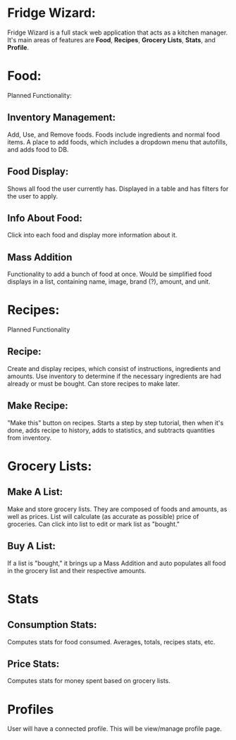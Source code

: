 # Fridge Wizard:
Fridge Wizard is a full stack web application that acts as a kitchen manager. It's main areas of features are **Food**, **Recipes**, **Grocery Lists**, **Stats**, and **Profile**.

# Food:
Planned Functionality:
## Inventory Management:
Add, Use, and Remove foods. Foods include ingredients and normal food items. A place to add foods, which includes a dropdown menu that autofills, and adds food to DB. 
## Food Display:
Shows all food the user currently has. Displayed in a table and has filters for the user to apply.
## Info About Food:
Click into each food and display more information about it. 
## Mass Addition
Functionality to add a bunch of food at once. Would be simplified food displays in a list, containing name, image, brand (?), amount, and unit.

# Recipes:
Planned Functionality
## Recipe:
Create and display recipes, which consist of instructions, ingredients and amounts. Use inventory to determine if the necessary ingredients are had already or must be bought. Can store recipes to make later.
## Make Recipe:
"Make this" button on recipes. Starts a step by step tutorial, then when it's done, adds recipe to history, adds to statistics, and subtracts quantities from inventory. 

# Grocery Lists:
## Make A List:
Make and store grocery lists. They are composed of foods and amounts, as well as prices. List will calculate (as accurate as possible) price of groceries. Can click into list to edit or mark list as "bought."
## Buy A List:
If a list is "bought," it brings up a Mass Addition and auto populates all food in the grocery list and their respective amounts.

# Stats
## Consumption Stats:
Computes stats for food consumed. Averages, totals, recipes stats, etc.
## Price Stats:
Computes stats for money spent based on grocery lists.

# Profiles
User will have a connected profile. This will be view/manage profile page. 